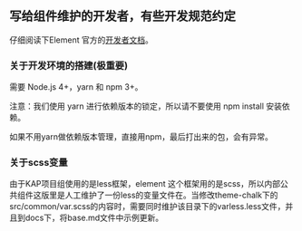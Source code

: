 ## 写给组件维护的开发者，有些开发规范约定

仔细阅读下Element 官方的[开发者文档](https://github.com/ElemeFE/element/blob/master/.github/CONTRIBUTING.zh-CN.md)。

### 关于开发环境的搭建(极重要)

需要 Node.js 4+，yarn 和 npm 3+。

注意：我们使用 yarn 进行依赖版本的锁定，所以请不要使用 npm install 安装依赖。

如果不用yarn做依赖版本管理，直接用npm，最后打出来的包，会有异常。

### 关于scss变量
由于KAP项目组使用的是less框架，element 这个框架用的是scss，所以内部公共组件这版里是人工维护了一份less的变量文件在。当修改theme-chalk下的src/common/var.scss的内容时，需要同时维护该目录下的varless.less文件，并且到docs下，将base.md文件中示例更新。